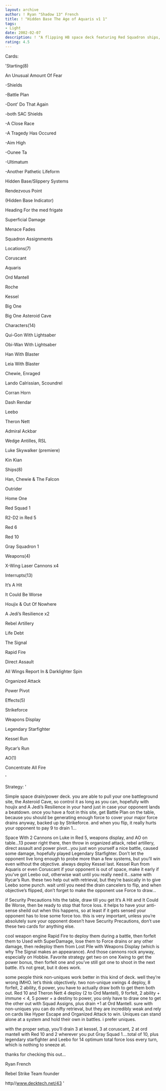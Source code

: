 ```yaml
---
layout: archive
author: ! Ryan "Shadow 13" French
title: ! "Hidden Base The Age of Aquaris v1 1"
tags:
- Light
date: 2002-02-07
description: ! "A flipping HB space deck featuring Red Squadron ships, pilots, and X-wing Cannons.  Great drain potential, plus some damage from a few different sources.  Updated to address some difficulties it may have had..."
rating: 4.5
---
```

Cards: 

'Starting(8)

An Unusual Amount Of Fear

-Shields

-Battle Plan

-Dont’ Do That Again

-both SAC Shields

-A Close Race

-A Tragedy Has Occured

-Aim High

-Ounee Ta

-Ultimatum

-Another Pathetic Lifeform

Hidden Base/Slippery Systems

Rendezvous Point

(Hidden Base Indicator)

Heading For the med frigate

Superficial Damage

Menace Fades

Squadron Assignments


Locations(7)

Coruscant

Aquaris

Ord Mantell

Roche

Kessel

Big One

Big One Asteroid Cave


Characters(14)

Qui-Gon With Lightsaber

Obi-Wan With Lightsaber

Han With Blaster

Leia With Blaster

Chewie, Enraged

Lando Calrissian, Scoundrel

Corran Horn

Dash Rendar

Leebo

Theron Nett

Admiral Ackbar

Wedge Antilles, RSL

Luke Skywalker (premiere)

Kin Kian


Ships(8)

Han, Chewie & The Falcon

Outrider

Home One

Red Squad 1

R2-D2 in Red 5

Red 6

Red 10

Gray Squadron 1


Weapons(4)

X-Wing Laser Cannons x4


Interrupts(13)

It’s A Hit

It Could Be Worse

Houjix & Out Of Nowhere

A Jedi’s Resilience x2

Rebel Artillery

Life Debt

The Signal

Rapid Fire

Direct Assault

All Wings Report In & Darklighter Spin

Organized Attack

Power Pivot


Effects(5)

Strikeforce

Weapons Display

Legendary Starfighter

Kessel Run

Rycar’s Run


AO(1)

Concentrate All Fire


'

Strategy: '

Simple space drain/power deck.  you are able to pull your one battleground site, the Asteroid Cave, so control it as long as you can, hopefully with houjix and A Jedi’s Resilience in your hand just in case your opponent lands a beatdown.  once you have a foot in this site, get Battle Plan on the table, because you should be generating enough force to cover your major force drains anyway, backed up by Strikeforce.  and when you flip, it really hurts your opponent to pay 9 to drain 1...


Space With 2 Cannons on Luke in Red 5, weapons display, and AO on table...13 power right there, then throw in organized attack, rebel artillery, direct assault and power pivot...you just won yourself a nice battle, caused some damage, hopefully played Legendary Starfighter.  Don’t let the opponent live long enough to probe more than a few systems, but you’ll win even without the objective.  always deploy Kessel last.  Kessel Run from Aquaris or even Coruscant if your opponent is out of space, make it early if you’ve got Leebo out, otherwise wait until you really need it...same with Rycar’s Run.  these two help out with retrieval, but they’re basically in to give Leebo some punch.  wait until you need the drain cancelers to flip, and when objective’s flipped, don’t forget to make the opponent use Force to draw...


if Security Precautions hits the table, draw till you get It’s A Hit and It Could Be Worse, then be ready to stop that force loss.  it helps to have your anti-sense sheild out when this happens, so at least if it gets sensed your opponent has to lose some force too.  this is very important, unless you’re absolutely sure your opponent doesn’t have Security Precautions, don’t use these two cards for anything else.


cool weapon engine Rapid Fire to deploy them during a battle, then forfeit them to Used with SuperDamage, lose them to Force drains or any other damage, then redeploy them from Lost Pile with Weapons Display (which is why The Signal makes an appearance).  And those cannons rock anyway, especially on Hobbie.  Favorite strategy get two on one Xwing to get the power bonus, then forfeit one and you’ve still got one to shoot in the next battle.  it’s not great, but it does work.


some people think non-uniques work better in this kind of deck.  well they’re wrong IMHO.  let’s think objectively.  two non-unique xwings 4 deploy, 8 forfeit, 2 ability, 6 power, you have to actually draw both to get them both out.  Red 10 and Theron Nett 4 deploy (2 to Ord Mantell), 9 forfeit, 2 ability + immune < 4, 5 power + a destiny to power, you only have to draw one to get the other out with Squad Assigns, plus drain +1 at Ord Mantell.  sure with non-uniques you can do nifty retrieval, but they are incredibly weak and rely on cards like Hyper Escape and Organized Attack to win.  Uniques can stand alone at a system and hold their own in battles.  i prefer uniques.


with the proper setup, you’ll drain 3 at kessel, 3 at coruscant, 2 at ord mantell with Red 10 and 2 wherever you put Gray Squad 1....total of 10, plus legendary starfighter and Leebo for 14 optimum total force loss every turn, which is nothing to sneeze at.


thanks for checking this out...



Ryan French

Rebel Strike Team founder

http//www.decktech.net/43 '